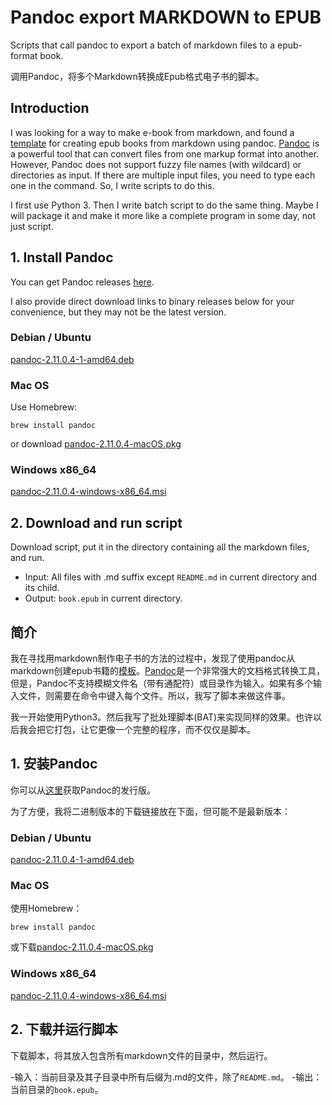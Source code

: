 # Pandoc export MARKDOWN to EPUB

Scripts that call pandoc to export a batch of markdown files to a epub-format book.

调用Pandoc，将多个Markdown转换成Epub格式电子书的脚本。

## Introduction

I was looking for a way to make e-book from markdown, and found a [template](https://github.com/johnpaulada/pandoc-markdown-book-template) for creating epub books from markdown using pandoc. [Pandoc](https://pandoc.org/) is a powerful tool that can convert files from one markup format into another. However, Pandoc does not support fuzzy file names (with wildcard) or directories as input. If there are multiple input files, you need to type each one in the command. So, I write scripts to do this.

I first use Python 3. Then I write batch script to do the same thing. Maybe I will package it and make it more like a complete program in some day, not just script.

## 1. Install Pandoc

You can get Pandoc releases [here](https://github.com/jgm/pandoc/releases).

I also provide direct download links to binary releases below for your convenience, but they may not be the latest version.

### Debian / Ubuntu

[pandoc-2.11.0.4-1-amd64.deb](https://github.com/jgm/pandoc/releases/download/2.11.0.4/pandoc-2.11.0.4-1-amd64.deb)

### Mac OS

Use Homebrew:

    brew install pandoc

or download [pandoc-2.11.0.4-macOS.pkg](https://github.com/jgm/pandoc/releases/download/2.11.0.4/pandoc-2.11.0.4-macOS.pkg)

### Windows x86_64

[pandoc-2.11.0.4-windows-x86_64.msi](https://github.com/jgm/pandoc/releases/download/2.11.0.4/pandoc-2.11.0.4-windows-x86_64.msi)

## 2. Download and run script

Download script, put it in the directory containing all the markdown files, and run.

- Input: All files with .md suffix except `README.md` in current directory and its child.
- Output: `book.epub` in current directory.

## 简介

我在寻找用markdown制作电子书的方法的过程中，发现了使用pandoc从markdown创建epub书籍的[模板](https://github.com/johnpaulada/pandoc-markdown-book-template)。[Pandoc](https://pandoc.org/)是一个非常强大的文档格式转换工具，但是，Pandoc不支持模糊文件名（带有通配符）或目录作为输入。如果有多个输入文件，则需要在命令中键入每个文件。所以，我写了脚本来做这件事。

我一开始使用Python3。然后我写了批处理脚本(BAT)来实现同样的效果。也许以后我会把它打包，让它更像一个完整的程序，而不仅仅是脚本。

## 1. 安装Pandoc

你可以从[这里](https://github.com/jgm/pandoc/releases)获取Pandoc的发行版。

为了方便，我将二进制版本的下载链接放在下面，但可能不是最新版本：

### Debian / Ubuntu

[pandoc-2.11.0.4-1-amd64.deb](https://github.com/jgm/pandoc/releases/download/2.11.0.4/pandoc-2.11.0.4-1-amd64.deb)

### Mac OS

使用Homebrew：

    brew install pandoc

或下载[pandoc-2.11.0.4-macOS.pkg](https://github.com/jgm/pandoc/releases/download/2.11.0.4/pandoc-2.11.0.4-macOS.pkg)

### Windows x86_64

[pandoc-2.11.0.4-windows-x86_64.msi](https://github.com/jgm/pandoc/releases/download/2.11.0.4/pandoc-2.11.0.4-windows-x86_64.msi)

## 2. 下载并运行脚本

下载脚本，将其放入包含所有markdown文件的目录中，然后运行。

-输入：当前目录及其子目录中所有后缀为.md的文件，除了`README.md`。
-输出：当前目录的`book.epub`。
